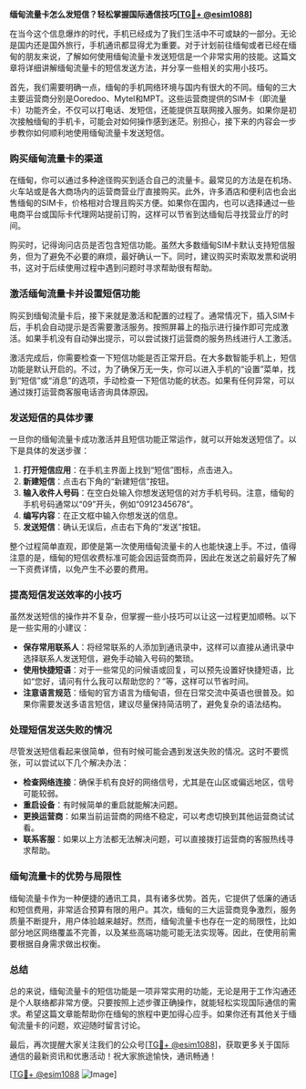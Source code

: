 **缅甸流量卡怎么发短信？轻松掌握国际通信技巧[[TG💪+ @esim1088](https://t.me/s/esim1088)]**

在当今这个信息爆炸的时代，手机已经成为了我们生活中不可或缺的一部分。无论是国内还是国外旅行，手机通讯都显得尤为重要。对于计划前往缅甸或者已经在缅甸的朋友来说，了解如何使用缅甸流量卡发送短信是一个非常实用的技能。这篇文章将详细讲解缅甸流量卡的短信发送方法，并分享一些相关的实用小技巧。

首先，我们需要明确一点，缅甸的手机网络环境与国内有很大的不同。缅甸的三大主要运营商分别是Ooredoo、Mytel和MPT。这些运营商提供的SIM卡（即流量卡）功能齐全，不仅可以打电话、发短信，还能提供互联网接入服务。如果你是初次接触缅甸的手机卡，可能会对如何操作感到迷茫。别担心，接下来的内容会一步步教你如何顺利地使用缅甸流量卡发送短信。

### **购买缅甸流量卡的渠道**

在缅甸，你可以通过多种途径购买到适合自己的流量卡。最常见的方法是在机场、火车站或是各大商场内的运营商营业厅直接购买。此外，许多酒店和便利店也会出售缅甸的SIM卡，价格相对合理且购买方便。如果你在国内，也可以选择通过一些电商平台或国际卡代理网站提前订购，这样可以节省到达缅甸后寻找营业厅的时间。

购买时，记得询问店员是否包含短信功能。虽然大多数缅甸SIM卡默认支持短信服务，但为了避免不必要的麻烦，最好确认一下。同时，建议购买时索取发票和说明书，这对于后续使用过程中遇到问题时寻求帮助很有帮助。

### **激活缅甸流量卡并设置短信功能**

购买到缅甸流量卡后，接下来就是激活和配置的过程了。通常情况下，插入SIM卡后，手机会自动提示是否需要激活服务。按照屏幕上的指示进行操作即可完成激活。如果手机没有自动弹出提示，可以尝试拨打运营商的服务热线进行人工激活。

激活完成后，你需要检查一下短信功能是否正常开启。在大多数智能手机上，短信功能是默认开启的。不过，为了确保万无一失，你可以进入手机的“设置”菜单，找到“短信”或“消息”的选项，手动检查一下短信功能的状态。如果有任何异常，可以通过拨打运营商客服电话咨询具体原因。

### **发送短信的具体步骤**

一旦你的缅甸流量卡成功激活并且短信功能正常运作，就可以开始发送短信了。以下是具体的发送步骤：

1. **打开短信应用**：在手机主界面上找到“短信”图标，点击进入。
2. **新建短信**：点击右下角的“新建短信”按钮。
3. **输入收件人号码**：在空白处输入你想发送短信的对方手机号码。注意，缅甸的手机号码通常以“09”开头，例如“0912345678”。
4. **编写内容**：在正文框中输入你想发送的信息。
5. **发送短信**：确认无误后，点击右下角的“发送”按钮。

整个过程简单直观，即使是第一次使用缅甸流量卡的人也能快速上手。不过，值得注意的是，缅甸的短信收费标准可能会因运营商而异，因此在发送之前最好先了解一下资费详情，以免产生不必要的费用。

### **提高短信发送效率的小技巧**

虽然发送短信的操作并不复杂，但掌握一些小技巧可以让这一过程更加顺畅。以下是一些实用的小建议：

- **保存常用联系人**：将经常联系的人添加到通讯录中，这样可以直接从通讯录中选择联系人发送短信，避免手动输入号码的繁琐。
- **使用快捷短语**：对于一些常见的问候语或回复，可以预先设置好快捷短语，比如“您好，请问有什么我可以帮助您的？”等，这样可以节省时间。
- **注意语言规范**：缅甸的官方语言为缅甸语，但在日常交流中英语也很普及。如果你需要发送多语言短信，建议尽量保持简洁明了，避免复杂的语法结构。

### **处理短信发送失败的情况**

尽管发送短信看起来很简单，但有时候可能会遇到发送失败的情况。这时不要慌张，可以尝试以下几个解决办法：

- **检查网络连接**：确保手机有良好的网络信号，尤其是在山区或偏远地区，信号可能较弱。
- **重启设备**：有时候简单的重启就能解决问题。
- **更换运营商**：如果当前运营商的网络不稳定，可以考虑切换到其他运营商试试看。
- **联系客服**：如果以上方法都无法解决问题，可以直接拨打运营商的客服热线寻求帮助。

### **缅甸流量卡的优势与局限性**

缅甸流量卡作为一种便捷的通讯工具，具有诸多优势。首先，它提供了低廉的通话和短信费用，非常适合预算有限的用户。其次，缅甸的三大运营商竞争激烈，服务质量不断提升，用户体验越来越好。然而，缅甸流量卡也存在一定的局限性，比如部分地区网络覆盖不完善，以及某些高端功能可能无法实现等。因此，在使用前需要根据自身需求做出权衡。

### **总结**

总的来说，缅甸流量卡的短信功能是一项非常实用的功能，无论是用于工作沟通还是个人联络都非常方便。只要按照上述步骤正确操作，就能轻松实现国际通信的需求。希望这篇文章能帮助你在缅甸的旅程中更加得心应手。如果你还有其他关于缅甸流量卡的问题，欢迎随时留言讨论。

最后，再次提醒大家关注我们的公众号[[TG💪+ @esim1088](https://t.me/s/esim1088)]，获取更多关于国际通信的最新资讯和优惠活动！祝大家旅途愉快，通讯畅通！

[[TG💪+ @esim1088](https://t.me/s/esim1088) ![Image](https://i.postimg.cc/4NQfJmqS/Snipaste-2025-05-13-00-14-12.png)]
